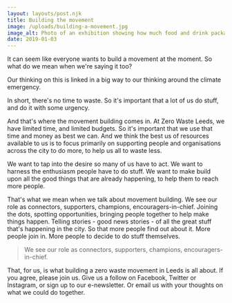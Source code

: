 ```yaml
---
layout: layouts/post.njk
title: Building the movement
image: /uploads/building-a-movement.jpg
image_alt: Photo of an exhibition showing how much food and drink packaging we waste in Leeds every three days
date: 2019-01-03
---
```

It can seem like everyone wants to build a movement at the moment.  So what do we mean when we're saying it too?

Our thinking on this is linked in a big way to our thinking around the climate emergency.

In short, there's no time to waste.  So it's important that a lot of us do stuff, and do it with some urgency.

And that's where the movement building comes in.  At Zero Waste Leeds, we have limited time, and limited budgets.  So it's important that we use that time and money as best we can.  And we think the best us of resources available to us is to focus primarily on supporting people and organisations across the city to do more, to help us all to waste less.  

We want to tap into the desire so many of us have to act.  We want to harness the enthusiasm people have to do stuff.  We want to make build upon all the good things that are already happening, to help them to reach more people.  

That's what we mean when we talk about movement building.  We see our role as connectors, supporters, champions, encouragers-in-chief.  Joining the dots, spotting opportunities, bringing people together to help make things happen.  Telling stories - good news stories - of all the great stuff that's happening in the city.  So that more people find out about it.  More people join in.  More people to decide to do stuff themselves.

> We see our role as connectors, supporters, champions, encouragers-in-chief.

That, for us, is what building a zero waste movement in Leeds is all about.  If you agree, please join us.  Give us a follow on Facebook, Twitter or Instagram, or sign up to our e-newsletter.  Or email us with your thoughts on what we could do together.